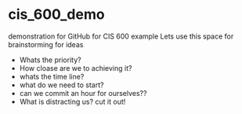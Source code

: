 # cis_600_demo
demonstration for GitHub for CIS 600
example
Lets use this space for brainstorming for ideas
- Whats the priority?
- How cloase are we to achieving it?
- whats the time line?
- what do we need to start?
- can we commit an hour for ourselves??
- What is distracting us? cut it out!
